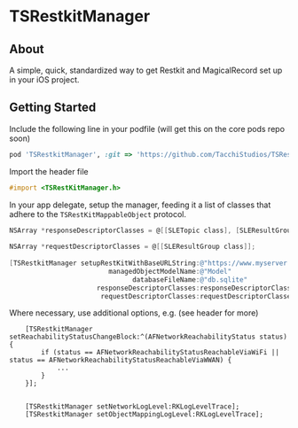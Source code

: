 # TSRestkitManager

## About

A simple, quick, standardized way to get Restkit and MagicalRecord set up in your iOS project.

## Getting Started

Include the following line in your podfile (will get this on the core pods repo soon)
```ruby
pod 'TSRestkitManager', :git => 'https://github.com/TacchiStudios/TSRestkitManager.git', :tag => 'v0.1.0'
```

Import the header file
```Objective-C
#import <TSRestKitManager.h>
```

In your app delegate, setup the manager, feeding it a list of classes that adhere to the ```TSRestKitMappableObject``` protocol.

```Objective-C
NSArray *responseDescriptorClasses = @[[SLETopic class], [SLEResultGroup class]];
	
NSArray *requestDescriptorClasses = @[[SLEResultGroup class]];
	
[TSRestkitManager setupRestKitWithBaseURLString:@"https://www.myserver.com/api/v1"
						 managedObjectModelName:@"Model"
							   databaseFileName:@"db.sqlite"
					  responseDescriptorClasses:responseDescriptorClasses
					   requestDescriptorClasses:requestDescriptorClasses];
```

Where necessary, use additional options, e.g. (see header for more)

```
	[TSRestkitManager setReachabilityStatusChangeBlock:^(AFNetworkReachabilityStatus status) {
		if (status == AFNetworkReachabilityStatusReachableViaWiFi || status == AFNetworkReachabilityStatusReachableViaWWAN) {
			...
		}
	}];
	
	
	[TSRestkitManager setNetworkLogLevel:RKLogLevelTrace];
	[TSRestkitManager setObjectMappingLogLevel:RKLogLevelTrace];
```
